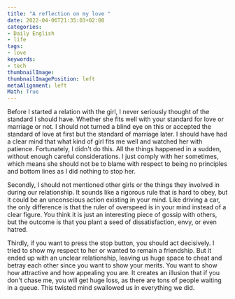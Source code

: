 ```yaml
---
title: "A reflection on my love "
date: 2022-04-06T21:35:03+02:00
categories:
- Daily English
- life
tags:
- love
keywords:
- tech
thumbnailImage:
thumbnailImagePosition: left
metaAlignment: left
Math: True
---
```

<!--more-->
Before I started a relation with the girl, I never seriously thought of the standard I should have. Whether she fits well with your standard for love or marriage or not. I should not turned a blind eye on this or accepted the standard of love at first but the standard of marriage later. I should have had a clear mind that what kind of girl fits me well and watched her with patience. Fortunately, I didn't do this. All the things happened in a sudden, without enough careful considerations. I just comply with her sometimes, which means she should not be to blame with respect to being no principles and bottom lines as I did nothing to stop her.

Secondly, I should not mentioned other girls or the things they involved in during our relationship. It sounds like a rigorous rule that is hard to obey, but it could be an unconscious action existing in your mind. Like driving a car, the only difference is that the ruler of overspeed is in your mind instead of a clear figure. You think it is just an interesting piece of gossip with others, but the outcome is that you plant a seed of dissatisfaction, envy, or even hatred.

Thirdly, if you want to press the stop button, you should act decisively. I tried to show my respect to her or wanted to remain a friendship. But it ended up with an unclear relationship, leaving us huge space to cheat and betray each other since you want to show your merits. You want to show how attractive and how appealing you are. It creates an illusion that if you don't chase me, you will get huge loss, as there are tons of people waiting in a queue. This twisted mind swallowed us in everything we did.
